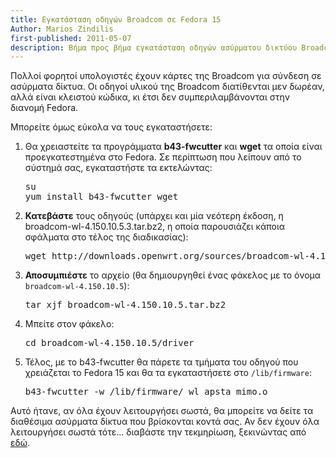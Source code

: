 ```yaml
---
title: Εγκατάσταση οδηγών Broadcom σε Fedora 15
Author: Marios Zindilis
first-published: 2011-05-07
description: Βήμα προς βήμα εγκατάσταση οδηγών ασύρματου δικτύου Broadcom στο λειτουργικό σύστημα Fedora 15
---
```


Πολλοί φορητοί υπολογιστές έχουν κάρτες της Broadcom για σύνδεση σε ασύρματα δίκτυα. Οι οδηγοί υλικού της Broadcom
διατίθενται μεν δωρέαν, αλλά είναι κλειστού κώδικα, κι έτσι δεν συμπεριλαμβάνονται στην διανομή Fedora. 

<!-- read more -->

Μπορείτε όμως εύκολα να τους εγκαταστήσετε:
<ol><li>Θα χρειαστείτε τα προγράμματα <strong>b43-fwcutter</strong> και <strong>wget</strong> τα οποία είναι προεγκατεστημένα στο Fedora. Σε περίπτωση που λείπουν από το σύστημά σας, εγκαταστήστε τα εκτελώντας:<pre>su
yum install b43-fwcutter wget</pre></li>
<li><strong>Κατεβάστε</strong> τους οδηγούς (υπάρχει και μία νεότερη έκδοση, η broadcom-wl-4.150.10.5.3.tar.bz2, η οποία παρουσιάζει κάποια σφάλματα στο τέλος της διαδικασίας):<pre>wget http://downloads.openwrt.org/sources/broadcom-wl-4.150.10.5.tar.bz2</pre></li>
<li><strong>Αποσυμπιέστε</strong> το αρχείο (θα δημιουργηθεί ένας φάκελος με το όνομα <code>broadcom-wl-4.150.10.5</code>):<pre>tar xjf broadcom-wl-4.150.10.5.tar.bz2</pre></li>
<li>Μπείτε στον φάκελο:<pre>cd broadcom-wl-4.150.10.5/driver</pre></li>
<li>Τέλος, με το b43-fwcutter θα πάρετε τα τμήματα του οδηγού που χρειάζεται το Fedora 15 και θα τα εγκαταστήσετε στο <code>/lib/firmware</code>:<pre>b43-fwcutter -w /lib/firmware/ wl_apsta_mimo.o</pre></li>
</ol>

Αυτό ήτανε, αν όλα έχουν λειτουργήσει σωστά, θα μπορείτε να δείτε τα διαθέσιμα ασύρματα δίκτυα που βρίσκονται κοντά
σας. Αν δεν έχουν όλα λειτουργήσει σωστά τότε… διαβάστε την τεκμηρίωση, ξεκινώντας από
<a href="https://web.archive.org/web/20110510161723/http://linuxwireless.org/en/users/Drivers/b43">εδώ</a>.
